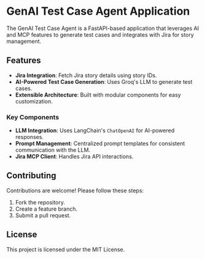 # GenAI Test Case Agent Application

The GenAI Test Case Agent is a FastAPI-based application that leverages AI and MCP features to generate test cases and integrates with Jira for story management.

## Features
- **Jira Integration**: Fetch Jira story details using story IDs.
- **AI-Powered Test Case Generation**: Uses Groq's LLM to generate test cases.
- **Extensible Architecture**: Built with modular components for easy customization.

### Key Components
- **LLM Integration**: Uses LangChain's `ChatOpenAI` for AI-powered responses.
- **Prompt Management**: Centralized prompt templates for consistent communication with the LLM.
- **Jira MCP Client**: Handles Jira API interactions.

## Contributing
Contributions are welcome! Please follow these steps:
1. Fork the repository.
2. Create a feature branch.
3. Submit a pull request.

## License
This project is licensed under the MIT License.
